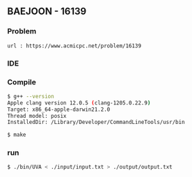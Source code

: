  
## BAEJOON - 16139

### Problem        
    url : https://www.acmicpc.net/problem/16139

### IDE 

### Compile
```bash
$ g++ --version
Apple clang version 12.0.5 (clang-1205.0.22.9)
Target: x86_64-apple-darwin21.2.0
Thread model: posix
InstalledDir: /Library/Developer/CommandLineTools/usr/bin

$ make
```

### run
```bash
$ ./bin/UVA < ./input/input.txt > ./output/output.txt
```


